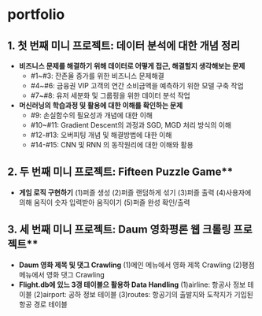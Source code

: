 # portfolio
## 1. 첫 번째 미니 프로젝트: 데이터 분석에 대한 개념 정리
- **비즈니스 문제를 해결하기 위해 데이터로 어떻게 접근, 해결할지 생각해보는 문제**
    - #1~#3: 잔존율 증가를 위한 비즈니스 문제해결 
    - #4~#6: 금융권 VIP 고객의 연간 소비금액을 예측하기 위한 모델 구축 작업
    - #7~#8: 유저 세분화 및 그룹핑을 위한 데이터 분석 작업
- **머신러닝의 학습과정 및 활용에 대한 이해를 확인하는 문제**
    - #9: 손실함수의 필요성과 개념에 대한 이해
    - #10~#11: Gradient Descent의 과정과 SGD, MGD 처리 방식의 이해
    - #12-#13: 오버피팅 개념 및 해결방법에 대한 이해
    - #14-#15: CNN 및 RNN 의 동작원리에 대한 이해와 활용


## 2. 두 번째 미니 프로젝트: Fifteen Puzzle Game**
- **게임 로직 구현하기**
  (1)퍼즐 생성 
  (2)퍼즐 랜덤하게 섞기
  (3)퍼즐 출력
  (4)사용자에 의해 움직이 숫자 입력받아 움직이기
  (5)퍼즐 완성 확인/출력


## 3. 세 번째 미니 프로젝트: Daum 영화평론 웹 크롤링 프로젝트**
- **Daum 영화 제목 및 댓그 Crawling**
  (1)메인 메뉴에서 영화 제목 Crawling
  (2)평점 메뉴에서 영화 댓그 Crawling
- **Flight.db에 있느 3갱 테이블으 활용하 Data Handling**
  (1)airline: 항공사 정보 테이블 
  (2)airport: 공하 정보 테이블
  (3)routes: 항공기의 출발지와 도착지가 기입된 항공 경로 테이블
